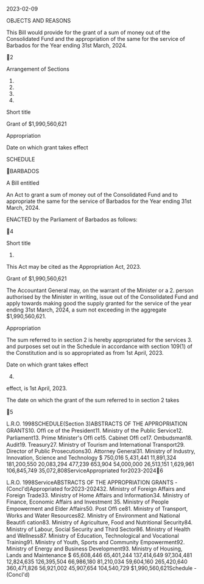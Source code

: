 2023-02-09

OBJECTS AND REASONS

This Bill would provide for the grant of a sum of money out of the Consolidated
Fund and the appropriation of the same for the service of Barbados for the Year
ending 31st March, 2024.

2

Arrangement of Sections

1.

2.

3.

4.

Short title

Grant of $1,990,560,621

Appropriation

Date on which grant takes effect

SCHEDULE

BARBADOS

A Bill entitled

An  Act  to  grant  a  sum  of  money  out  of  the  Consolidated  Fund  and  to
appropriate  the  same  for  the  service  of  Barbados  for  the  Year  ending  31st
March, 2024.

ENACTED by the Parliament of Barbados as follows:

4

Short title

1.

This Act may be cited as the Appropriation Act, 2023.

Grant of $1,990,560,621

The  Accountant  General  may,  on  the  warrant  of  the  Minister  or  a
2.
person authorised by the Minister in writing, issue out of the Consolidated Fund
and apply towards making good the supply granted for the service of the year
ending 31st March, 2024, a sum not exceeding in the aggregate $1,990,560,621.

Appropriation

The sum referred to in section 2 is hereby appropriated for the services
3.
and purposes set out in the Schedule in accordance with section 109(1) of the
Constitution and is so appropriated as from 1st April, 2023.

Date on which grant takes effect

4.
effect, is 1st April, 2023.

The date on which the grant of the sum referred to in section 2 takes

5

 L.R.O. 1998SCHEDULE(Section 3)ABSTRACTS OF THE APPROPRIATION GRANTS10. Ofﬁ ce of the President11. Ministry of the Public Service12. Parliament13. Prime Minister's Ofﬁ ce15. Cabinet Ofﬁ ce17. Ombudsman18. Audit19. Treasury27. Ministry of Tourism and International Transport29. Director of Public Prosecutions30. Attorney General31. Ministry of Industry, Innovation, Science and Technology $    750,016   5,431,441  11,891,324 181,200,550  20,083,294    477,239    653,904  54,000,000  26,513,151   1,629,961 106,845,749  35,072,808ServiceAppropriated for2023-20246

 L.R.O. 1998ServiceABSTRACTS OF THE APPROPRIATION GRANTS - (Concl'd)Appropriated for2023-202432. Ministry of Foreign Affairs and Foreign Trade33. Ministry of Home Affairs and Information34. Ministry of Finance, Economic Affairs and Investment 35. Ministry of People Empowerment and Elder Affairs50. Post Ofﬁ ce81. Ministry of Transport, Works and Water Resources82. Ministry of Environment and National Beautiﬁ cation83. Ministry of Agriculture, Food and Nutritional Security84. Ministry of Labour, Social Security and Third Sector86. Ministry of Health and Wellness87. Ministry of Education, Technological and Vocational Training91. Ministry of Youth, Sports and Community Empowerment92. Ministry of Energy and Business Development93. Ministry of Housing, Lands and Maintenance $  65,608,446  65,401,244 137,414,649  97,304,481  12,824,635 126,395,504  66,986,180  81,210,034  59,604,160 265,420,640 360,471,826  56,921,002  45,907,654 104,540,729 $1,990,560,621Schedule - (Concl'd)